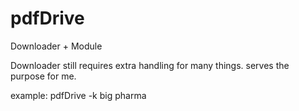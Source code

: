 # pdfDrive
Downloader + Module

Downloader still requires extra handling for many things. serves the purpose for me.

example:
pdfDrive -k big pharma
